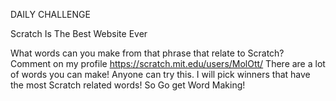 DAILY CHALLENGE 



Scratch Is The Best Website Ever

What words can you make from that phrase that relate to Scratch? Comment on my profile https://scratch.mit.edu/users/MolOtt/ There are a lot of words you can make! Anyone can try this. I will pick winners that have the most Scratch related words! So Go get Word Making!